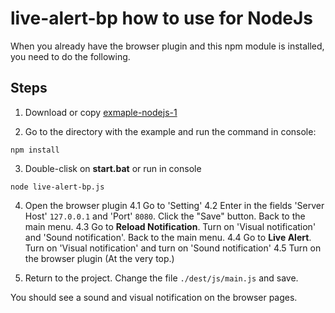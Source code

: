 # live-alert-bp how to use for NodeJs

When you already have the browser plugin and this npm module is installed, you need to do the following.

## Steps
1. Download or copy [exmaple-nodejs-1](https://github.com/semiromid/live-alert-bp/documentation/examples/nodejs/1)

2. Go to the directory with the example and run the command in console: 

```shell
npm install
```
3. Double-clisk on **start.bat** or run in console 
```shell
node live-alert-bp.js
```

4. Open the browser plugin
   4.1 Go to 'Setting'
   4.2 Enter in the fields 'Server Host' `127.0.0.1` and 'Port' `8080`. Click the "Save" button. Back to the main menu.
   4.3 Go to **Reload Notification**. Turn on 'Visual notification' and 'Sound notification'. Back to the main menu.
   4.4 Go to **Live Alert**. Turn on 'Visual notification' and turn on 'Sound notification'
   4.5 Turn on the browser plugin (At the very top.)

5. Return to the project. Change the file `./dest/js/main.js` and save.

You should see a sound and visual notification on the browser pages.
